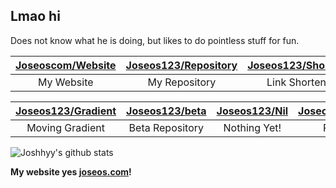 ## Lmao hi

Does not know what he is doing, but likes to do pointless stuff for fun.

| [Joseoscom/Website](https://github.com/joseoscom/joseos.com) | [Joseos123/Repository](https://github.com/Joseos123/repo.joseos.com) | [Joseos123/Shortener](https://github.com/Joseos123/go.joseos.com) | [Joseos123/Redirects](https://github.com/Joseos123/Redirects) |
| :-: | :-: | :-: | :-: |
| My Website | My Repository | Link Shortener | GH Pages Redirect |

| [Joseos123/Gradient](https://github.com/Joseos123/Gradient) | [Joseos123/beta](https://github.com/Joseos123/beta) | [Joseos123/Nil](#) | [Joseos123/Joseos123](https://github.com/Joseos123/Joseos123) |
| :-: | :-: | :-: | :-: |
| Moving Gradient | Beta Repository | Nothing Yet! | Repo for This |

![Joshhyy's github stats](https://github-readme-stats.vercel.app/api?username=Joseos123&hide=contribs,prs,show_icons=true&theme=radical)


**My website yes [joseos.com](https://joseos.com)!**

